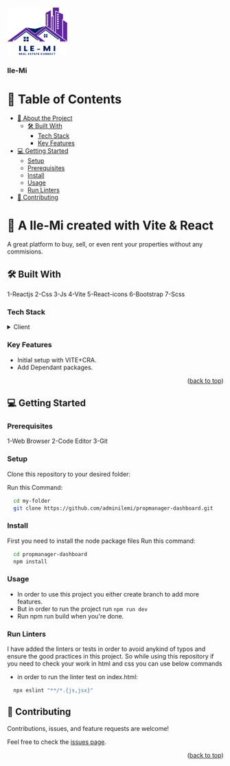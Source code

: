 <a name="readme-top"></a>

<div>
<img src="ilemi-logo.png" alt="logo" width="140"  height="auto" />
  <br/>
  <h3><b>Ile-Mi</b></h3>
</div>

# 📗 Table of Contents

- [📖 About the Project](#about-project)
  - [🛠 Built With](#built-with)
    - [Tech Stack](#tech-stack)
    - [Key Features](#key-features)
- [💻 Getting Started](#getting-started)
  - [Setup](#setup)
  - [Prerequisites](#prerequisites)
  - [Install](#install)
  - [Usage](#usage)
  - [Run Linters](#run-linters)
- [🤝 Contributing](#contributing)

# 📖 A Ile-Mi created with Vite & React <a name="about-project"></a>

A great platform to buy, sell, or even rent your properties without any commisions.

## 🛠 Built With <a name="built-with"></a>

1-Reactjs
2-Css
3-Js
4-Vite
5-React-icons
6-Bootstrap
7-Scss

### Tech Stack <a name="tech-stack"></a>

<details>
  <summary>Client</summary>
  <ul>
    <li><a href="https://create-react-app.dev/">REACT</a></li>
    <li><a href="https://developer.mozilla.org/en-US/docs/Web/CSS">CSS</a></li>
    <li><a href="https://developer.mozilla.org/en-US/docs/Web/JavaScript">JS</a></li>
  </ul>
</details>

<!-- Features -->

### Key Features <a name="key-features"></a>

- Initial setup with VITE+CRA.
- Add Dependant packages.

<p align="right">(<a href="#readme-top">back to top</a>)</p>

<!-- GETTING STARTED -->

## 💻 Getting Started <a name="getting-started"></a>

### Prerequisites

1-Web Browser
2-Code Editor
3-Git

### Setup

Clone this repository to your desired folder:

Run this Command:

```sh
  cd my-folder
  git clone https://github.com/adminilemi/propmanager-dashboard.git
```

### Install

First you need to install the node package files
Run this command:

```sh
  cd propmanager-dashboard
  npm install
```

### Usage

- In order to use this project you either create branch to add more features.
- But in order to run the project run `npm run dev`
- Run npm run build when you're done.

### Run Linters

I have added the linters or tests in order to avoid anykind of typos and ensure the good practices in this project. So while using this repository if you need to check your work in html and css you can use below commands

- in order to run the linter test on index.html:

```sh
  npx eslint "**/*.{js,jsx}"
```

<!-- CONTRIBUTING -->

## 🤝 Contributing <a name="contributing"></a>

Contributions, issues, and feature requests are welcome!

Feel free to check the [issues page](../../issues/).

<p align="right">(<a href="#readme-top">back to top</a>)</p>
